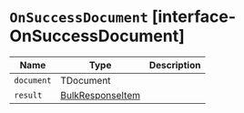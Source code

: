 # `OnSuccessDocument` [interface-OnSuccessDocument]

| Name | Type | Description |
| - | - | - |
| `document` | TDocument | &nbsp; |
| `result` | [BulkResponseItem](./BulkResponseItem.md) | &nbsp; |
